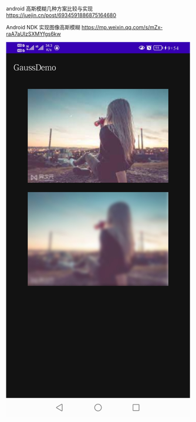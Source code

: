 
android 高斯模糊几种方案比较与实现
https://juejin.cn/post/6934591886875164680
 
Android NDK 实现图像高斯模糊
https://mp.weixin.qq.com/s/mZx-raA7aUIzSXMYfgs6kw

![Alt text](img/picture1.jpg "optional title")